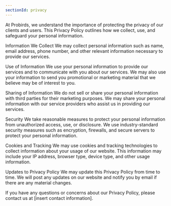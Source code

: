 ```yaml
---
sectionId: privacy
---
```


At Probirds, we understand the importance of protecting the privacy of our clients and users. This Privacy Policy outlines how we collect, use, and safeguard your personal information.

Information We Collect
We may collect personal information such as name, email address, phone number, and other relevant information necessary to provide our services.

Use of Information
We use your personal information to provide our services and to communicate with you about our services. We may also use your information to send you promotional or marketing material that we believe may be of interest to you.

Sharing of Information
We do not sell or share your personal information with third parties for their marketing purposes. We may share your personal information with our service providers who assist us in providing our services.

Security
We take reasonable measures to protect your personal information from unauthorized access, use, or disclosure. We use industry-standard security measures such as encryption, firewalls, and secure servers to protect your personal information.

Cookies and Tracking
We may use cookies and tracking technologies to collect information about your usage of our website. This information may include your IP address, browser type, device type, and other usage information.

Updates to Privacy Policy
We may update this Privacy Policy from time to time. We will post any updates on our website and notify you by email if there are any material changes.

If you have any questions or concerns about our Privacy Policy, please contact us at [insert contact information].